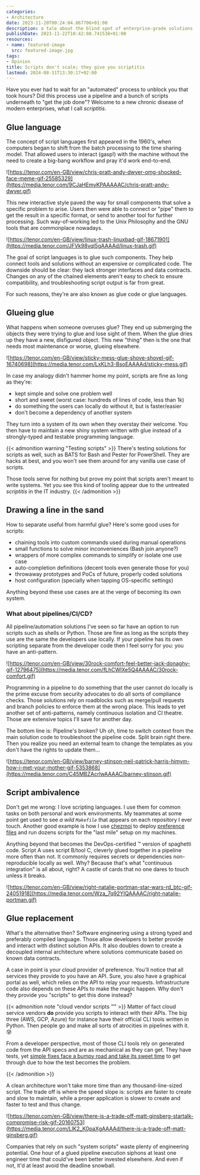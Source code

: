 ```yaml
---
categories:
- Architecture
date: 2023-11-20T00:24:04.867706+01:00
description: a tale about the blind spot of enterprise-grade solutions
publishDate: 2023-11-22T10:42:08.741538+01:00
resources:
- name: featured-image
  src: featured-image.jpg
tags:
- Opinion
title: Scripts don't scale; they give you scriptitis
lastmod: 2024-08-11T13:30:17+02:00
---
```


Have you ever had to wait for an "automated" process to unblock you that took
hours? Did this process use a pipeline and a bunch of scripts underneath to "get
the job done"? Welcome to a new chronic disease of modern enterprises, what I
call _scriptitis_.

<!--more-->

## Glue language

The concept of script languages first appeared in the 1960's, when computers
began to shift from the batch processing to the time sharing model. That allowed
users to interact (gasp!) with the machine without the need to create a big-bang
workflow and pray it'd work end-to-end.

![https://tenor.com/en-GB/view/chris-pratt-andy-dwyer-omg-shocked-face-meme-gif-25585329](https://media.tenor.com/9CJaHEmyKPAAAAAC/chris-pratt-andy-dwyer.gif)

This new interactive style paved the way for small components that solve a
specific problem to arise. Users then were able to connect or "pipe" them to
get the result in a specific format, or send to another tool for further
processing. Such way-of-working led to the Unix Philosophy and the GNU tools
that are commonplace nowadays.

![https://tenor.com/en-GB/view/linux-trash-linuxbad-gif-18671901](https://media.tenor.com/JFVk98vql5gAAAAd/linux-trash.gif)

The goal of script languages is to glue such components. They help connect
tools and solutions without an expensive or complicated code. The downside
should be clear: they lack stronger interfaces and data contracts. Changes on
any of the chained elements aren't easy to check to ensure compatibility, and
troubleshooting script output is far from great.

For such reasons, they're are also known as glue code or glue languages.

## Glueing glue

What happens when someone overuses glue? They end up submerging the objects
they were trying to glue and lose sight of them. When the glue dries up they
have a new, disfigured object. This new "thing" then is the one that needs most
maintenance or worse, glueing elsewhere.

![https://tenor.com/en-GB/view/sticky-mess-glue-shove-shovel-gif-16740698](https://media.tenor.com/LxKLh3-BsoEAAAAd/sticky-mess.gif)

In case my analogy didn't hammer home my point, scripts are fine as long as
they're:

- kept simple and solve one problem well
- short and sweet (worst case: hundreds of lines of code, less than 1k)
- do something the users can locally do without it, but is faster/easier
- don't become a dependency of another system

They turn into a system of its own when they overstay their welcome. You then
have to maintain a new shiny system written with glue instead of a
strongly-typed and testable programming language.

{{< admonition warning "Testing scripts" >}}
There's testing solutions for scripts as well, such as BATS for Bash and Pester
for PowerShell. They are hacks at best, and you won't see them around for any
vanilla use case of scripts.

Those tools serve for nothing but prove my point that scripts aren't meant to
write systems. Yet you see this kind of tooling appear due to the untreated
_scriptitis_ in the IT industry.
{{< /admonition >}}

## Drawing a line in the sand

How to separate useful from harmful glue? Here's some good uses for scripts:

- chaining tools into custom commands used during manual operations
- small functions to solve minor inconveniences (Bash join anyone?)
- wrappers of more complex commands to simplify or isolate one use case
- auto-completion definitions (decent tools even generate those for you)
- throwaway prototypes and PoCs of future, properly coded solutions
- host configuration (specially when tapping OS-specific settings)

Anything beyond these use cases are at the verge of becoming its own system.

### What about pipelines/CI/CD?

All pipeline/automation solutions I've seen so far have an option to run scripts
such as shells or Python. Those are fine as long as the scripts they use are the
same the developers use locally. If your pipeline has its own scripting separate
from the developer code then I feel sorry for you: you have an anti-pattern.

![https://tenor.com/en-GB/view/30rock-comfort-feel-better-jack-donaghy-gif-12796475](https://media.tenor.com/fLhCWlXe5Q4AAAAC/30rock-comfort.gif)

Programming in a pipeline to do something that the user cannot do locally is the
prime excuse from security advocates to do all sorts of compliance checks.
Those solutions rely on roadblocks such as merge/pull requests and branch
policies to enforce them at the wrong place. This leads to yet another set of
anti-patterns, namely continuous isolation and CI theatre. Those are extensive
topics I'll save for another day.

The bottom line is: Pipeline's broken? Uh oh, time to switch context from the
main solution code to troubleshoot the pipeline code. Split brain right there.
Then you realize you need an external team to change the templates as you don't
have the rights to update them…

![https://tenor.com/en-GB/view/barney-stinson-neil-patrick-harris-himym-how-i-met-your-mother-gif-5353868](https://media.tenor.com/C45MBZAcrlwAAAAC/barney-stinson.gif)

## Script ambivalence

Don't get me wrong: I love scripting languages. I use them for common tasks on
both personal and work environments. My teammates at some point get used to see
_a wild `Makefile`_ that appears on each repository I ever touch. Another good
example is how I use [chezmoi][chezmoi] to deploy [preference files][dotfiles]
and run dozens scripts for the "last mile" setup on my machines.

[chezmoi]: https://www.chezmoi.io
[dotfiles]: https://github.com/wwmoraes/dotfiles

Anything beyond that becomes the DevOps-certified ™️ version of spaghetti code.
Script A uses script B/tool C, cleverly glued together in a pipeline more often
than not. It commonly requires secrets or dependencies non-reproducible locally
as well. Why? Because that's what "continuous integration" is all about, right?
A castle of cards that no one dares to touch unless it breaks.

![https://tenor.com/en-GB/view/right-natalie-portman-star-wars-rd_btc-gif-24051918](https://media.tenor.com/Wza_7q92YIQAAAAC/right-natalie-portman.gif)

## Glue replacement

What's the alternative then? Software engineering using a strong typed and
preferably compiled language. Those allow developers to better provide and
interact with distinct solution APIs. It also doubles down to create a
decoupled internal architecture where solutions communicate based on known data
contracts.

A case in point is your cloud provider of preference. You'll notice that all
services they provide to you have an API. Sure, you also have a graphical
portal as well, which relies on the API to relay your requests. Infrastructure
code also depends on these APIs to make the magic happen. Why don't they provide
you "scripts" to get this done instead?

{{< admonition note "cloud vendor scripts ™️" >}}
Matter of fact cloud service vendors **do** provide you scripts to interact
with their APIs. The big three (AWS, GCP, Azure) for instance have their
official CLI tools written in Python. Then people go and make all sorts of
atrocities in pipelines with it. 😰

From a developer perspective, most of those CLI tools rely on generated code
from the API specs and are as mechanical as they can get. They have tests, yet
[simple fixes face a bumpy road and take its sweet time][azcli-fix] to get
through due to how the test becomes the problem.

[azcli-fix]: https://github.com/Azure/azure-cli/pull/26013#issuecomment-1651158706
{{< /admonition >}}

A clean architecture won't take more time than any thousand-line-sized script.
The trade off is where the speed slope is: scripts are faster to create and
slow to maintain, while a proper application is slower to create and faster
to test and thus change.

![https://tenor.com/en-GB/view/there-is-a-trade-off-matt-ginsberg-startalk-compromise-risk-gif-20160753](https://media.tenor.com/LlK2_K0paXgAAAAd/there-is-a-trade-off-matt-ginsberg.gif)

Companies that rely on such "system scripts" waste plenty of engineering
potential. One hour of a glued pipeline execution siphons at least one engineer
time that could've been better invested elsewhere. And even if not, it'd at
least avoid the deadline snowball.

